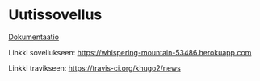 # Uutissovellus

[Dokumentaatio](documentation/DOCUMENTATION.md)

Linkki sovellukseen: https://whispering-mountain-53486.herokuapp.com

Linkki travikseen: https://travis-ci.org/khugo2/news
